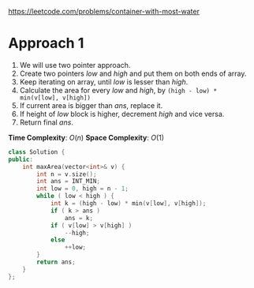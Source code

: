 https://leetcode.com/problems/container-with-most-water

# Approach 1

1. We will use two pointer approach.
2. Create two pointers $low$ and $high$ and put them on both ends of array.
3. Keep iterating on array, until $low$ is lesser than $high$.
4. Calculate the area for every $low$ and $high$, by `(high - low) * min(v[low], v[high])`
5. If current area is bigger than $ans$, replace it.
6. If height of $low$ block is higher, decrement $high$ and vice versa.
7. Return final $ans$.

**Time Complexity**: $O(n)$
**Space Complexity**: $O(1)$

```cpp
class Solution {
public:
    int maxArea(vector<int>& v) {
        int n = v.size();
        int ans = INT_MIN;
        int low = 0, high = n - 1;
        while ( low < high ) {
            int k = (high - low) * min(v[low], v[high]);
            if ( k > ans )
                ans = k;
            if ( v[low] > v[high] )
                --high;
            else
                ++low;
        }
        return ans;
    }
};
```